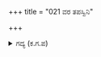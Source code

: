 +++
title = "021 ವರ ತಪಸ್ವಿನಿ"

+++

<details><summary>ಗದ್ಯ (ಕ.ಗ.ಪ) </summary>

21. ನೀನು ತಪಸ್ವಿನಿ ! ನಿನ್ನನ್ನು ಆ ನಾಯಿಗಳು ಕೆರಳಿಸಿದರೇ ? ಈ ಭರತವಂಶ ಹಣ್ಣಾದ ಬಾಳೆಯಂತಾಯಿತು. ಕುರುಡನಾದ ಧೃತರಾಷ್ಟ್ರನಿಗೆ ಕಾಣದೇ ಹೋದರೂ, ಭೀಷ್ಮವಿದುರಾದಿಗಳೂ ಕುರುಡರಾಗಿ ಬಿಟ್ಟರಲ್ಲಾ, ಶಿವಶಿವಾ..... ಎಂದು ಶ್ರೀಕೃಷ್ಣ ತಲೆದೂಗಿದನು.
</details>
